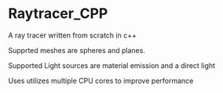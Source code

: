 # Raytracer_CPP
A ray tracer written from scratch in c++

Supprted meshes are spheres and planes.

Supported Light sources are material emission and a direct light

Uses utilizes multiple CPU cores to improve performance
